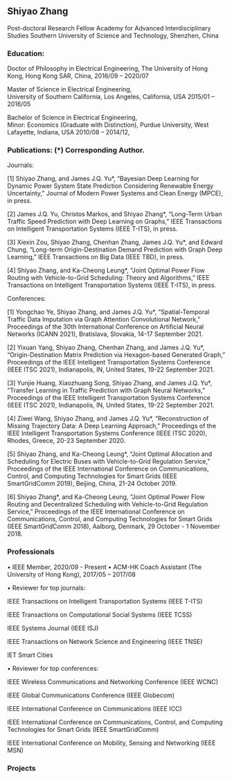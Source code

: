 ## Shiyao Zhang

Post-doctoral Research Fellow
Academy for Advanced Interdisciplinary Studies
Southern University of Science and Technology, Shenzhen, China

### Education:

Doctor of Philosophy in Electrical Engineering,	
The University of Hong Kong, Hong Kong SAR, China,
2016/09 – 2020/07

Master of Science in Electrical Engineering,	
University of Southern California, Los Angeles, California, USA
2015/01 – 2016/05

Bachelor of Science in Electrical Engineering,	
Minor: Economics (Graduate with Distinction),
Purdue University, West Lafayette, Indiana, USA
2010/08 – 2014/12,


### Publications: (\*) Corresponding Author.
Journals:  

[1]	Shiyao Zhang, and James J.Q. Yu*, “Bayesian Deep Learning for Dynamic Power System State Prediction Considering Renewable Energy Uncertainty,” Journal of Modern Power Systems and Clean Energy (MPCE), in press.

[2]	James J.Q. Yu, Christos Markos, and Shiyao Zhang*, “Long-Term Urban Traffic Speed Prediction with Deep Learning on Graphs,” IEEE Transactions on Intelligent Transportation Systems (IEEE T-ITS), in press.

[3]	Xiexin Zou, Shiyao Zhang, Chenhan Zhang, James J.Q. Yu*, and Edward Chung, “Long-term Origin-Destination Demand Prediction with Graph Deep Learning,” IEEE Transactions on Big Data (IEEE TBD), in press. 

[4]	Shiyao Zhang, and Ka-Cheong Leung*, “Joint Optimal Power Flow Routing with Vehicle-to-Grid Scheduling: Theory and Algorithms,” IEEE Transactions on Intelligent Transportation Systems (IEEE T-ITS), in press.

Conferences:

[1]	Yongchao Ye, Shiyao Zhang, and James J.Q. Yu*, “Spatial-Temporal Traffic Data Imputation via Graph Attention Convolutional Network,” Proceedings of the 30th International Conference on Artificial Neural Networks (ICANN 2021), Bratislava, Slovakia, 14-17 September 2021.

[2]	Yixuan Yang, Shiyao Zhang, Chenhan Zhang, and James J.Q. Yu*, “Origin-Destination Matrix Prediction via Hexagon-based Generated Graph,” Proceedings of the IEEE Intelligent Transportation Systems Conference (IEEE ITSC 2021), Indianapolis, IN, United States, 19-22 September 2021.

[3]	Yunjie Huang, Xiaozhuang Song, Shiyao Zhang, and James J.Q. Yu*, “Transfer Learning in Traffic Prediction with Graph Neural Networks,” Proceedings of the IEEE Intelligent Transportation Systems Conference (IEEE ITSC 2021), Indianapolis, IN, United States, 19-22 September 2021.

[4]	Ziwei Wang, Shiyao Zhang, and James J.Q. Yu*, “Reconstruction of Missing Trajectory Data: A Deep Learning Approach,” Proceedings of the IEEE Intelligent Transportation Systems Conference (IEEE ITSC 2020), Rhodes, Greece, 20-23 September 2020.

[5]	Shiyao Zhang, and Ka-Cheong Leung*, “Joint Optimal Allocation and Scheduling for Electric Buses with Vehicle-to-Grid Regulation Service,” Proceedings of the IEEE International Conference on Communications, Control, and Computing Technologies for Smart Grids (IEEE SmartGridComm 2019), Beijing, China, 21-24 October 2019.

[6]	Shiyao Zhang*, and Ka-Cheong Leung, “Joint Optimal Power Flow Routing and Decentralized Scheduling with Vehicle-to-Grid Regulation Service,” Proceedings of the IEEE International Conference on Communications, Control, and Computing Technologies for Smart Grids (IEEE SmartGridComm 2018), Aalborg, Denmark, 29 October - 1 November 2018.


### Professionals

•	IEEE Member, 2020/09 - Present
•	ACM-HK Coach Assistant (The University of Hong Kong), 2017/05 – 2017/08

•	Reviewer for top journals: 

IEEE Transactions on Intelligent Transportation Systems (IEEE T-ITS) 

IEEE Transactions on Computational Social Systems (IEEE TCSS)

IEEE Systems Journal (IEEE ISJ)

IEEE Transactions on Network Science and Engineering (IEEE TNSE)

IET Smart Cities

•	Reviewer for top conferences: 

IEEE Wireless Communications and Networking Conference (IEEE WCNC)

IEEE Global Communications Conference (IEEE Globecom)

IEEE International Conference on Communications (IEEE ICC)

IEEE International Conference on Communications, Control, and Computing Technologies for Smart Grids (IEEE SmartGridComm)

IEEE International Conference on Mobility, Sensing and Networking (IEEE MSN)

### Projects
